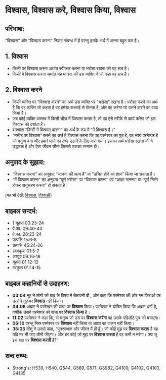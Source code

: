 # विश्वास, विश्वास करे, विश्वास किया, विश्वास #

## परिभाषा: ##

“विश्वास” और “विश्वास करना” निकट संबन्ध में हैं परन्तु इसके अर्थ में अन्तर बहुत कम है।

## 1. विश्वास ##

* किसी पर विश्वास करना अर्थात स्वीकार करना या भरोसा रखना की यह सच है।
* किसी पे विश्वास करना अर्थात यह मानना की उस व्यक्ति ने जो कहा वह सच है।

## 2. विश्वास करने ##

* किसी व्यक्ति पर "विश्वास करने" का अर्थ उस व्यक्ति पर "भरोसा" रखना है।   भरोसा करने का अर्थ है कि वह व्यक्ति जो कहता है वह हमेशा सच्चाई से बोलता है, और वह करेगा जो उसने करने का वादा किया है।
* जब कोई व्यक्ति वास्तव में किसी चीज़ में विश्वास करता है, तो वह ऐसे तरीके से कार्य करेगा जो इस विश्वास को दर्शाता है।
* वाक्यांश "किसी में विश्वास करना" का अर्थ के रूप में "में विश्वास है।"
* “मसीह पर विश्वास” करने का अर्थ है विश्वास करना कि वह परमेश्वर का पुत्र है, वह स्वयं परमेश्वर है जो मनुष्य बना और हमारे पापों का दण्ड उठाने के लिए मारा गया। इसका अर्थ भरोसा रखना की वे उद्धारक है और ऐसा जीवन जीना जिससे उसका सम्मान हो।

## अनुवाद के सुझाव: ##

* “विश्वास करना” का अनुवाद “जानना की सत्य है” या “उचित होने का ज्ञान” किया जा सकता है।
* “में विश्वास करना” का अनुवाद “पूर्ण भरोसा” या “विश्वास करना” एवं “आज्ञा मानना” या “पूर्ण निर्भर होकर अनुसरण करना” हो सकता है।

(यह भी देखें: [विश्वास](../faith.md), [विश्वासी](../believer.md))

## बाइबल सन्दर्भ: ##

* 1 यूहन्ना 03:23-24
* प्रे.का. 09:40-43
* प्रे.का. 28:23-24
* उत्पत्ति 15:6-8
* उत्पत्ति 45:24-26
* हबक्कूक 01:5-7
* अय्यूब 09:16-18
* यूहन्ना 01:12-13
* मरकुस 01:14-15

## बाइबल कहानियों से उदाहरण: ##

* __03:04__ नूह ने लोगों को बाढ़ के विषय में चेतावनी दी , और कहा कि परमेश्वर की ओर मन फिराओ पर उन्होंने नूह पर __विश्वास__ नहीं किया।
* __04:08__ अब्राम ने परमेश्वर की वाचा पर __विश्वास__ किया। परमेश्वर ने घोषित किया कि अब्राम धर्मी है, क्योंकि उसने परमेश्वर की वाचा पर __विश्वास किया__ है।
* __11:02__ परमेश्वर ने कहा कि, वो मनुष्य जो उस पर __विश्वास करेंगा__ वह उसके पहिलौठे पुत्र को बचाएगा।
* __05:10__ परन्तु मिस्र परमेश्वर पर __विश्वास__ नहीं किया या आज्ञा का पालन नहीं किया।
* __35:05__ यीशु ने उससे कहा, “पुनरुत्थान और जीवन मैं ही हूँ। जो कोई मुझ पर __विश्वास करता__ है वह यदि मर भी जाए तौभी जीएगा। और हर कोई जो मुझ पर __विश्वास करता__ है वह कभी न मरेंगा। क्या तू इस बात पर __विश्वास करती__ है?”

## शब्द तथ्य: ##

* Strong's: H539, H540, G544, G569, G571, G3982, G4100, G4102, G4103, G4135
